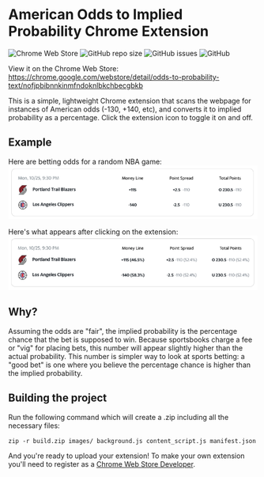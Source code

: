 # American Odds to Implied Probability Chrome Extension

![Chrome Web Store](https://img.shields.io/chrome-web-store/stars/nofjpbibnnkinmfndoknlbkchbecgbkb)
![GitHub repo size](https://img.shields.io/github/repo-size/danielchines/odds-converter-extension)
![GitHub issues](https://img.shields.io/github/issues/danielchines/odds-converter-extension)
![GitHub](https://img.shields.io/github/license/danielchines/odds-converter-extension)

View it on the Chrome Web Store: https://chrome.google.com/webstore/detail/odds-to-probability-text/nofjpbibnnkinmfndoknlbkchbecgbkb

This is a simple, lightweight Chrome extension that scans the webpage for instances of American odds (-130, +140, etc), and converts it to implied probability as a percentage. Click the extension icon to toggle it on and off.

## Example

Here are betting odds for a random NBA game:
![odds example](https://github.com/danielchines/odds-converter-extension/blob/main/images/screenshots/screenshot-before.png?raw=true)

Here's what appears after clicking on the extension:
![odds with probability displayed](https://github.com/danielchines/odds-converter-extension/blob/main/images/screenshots/screenshot-after.png?raw=true)

## Why?

Assuming the odds are "fair", the implied probability is the percentage chance that the bet is supposed to win. Because sportsbooks charge a fee or "vig" for placing bets, this number will appear slightly higher than the actual probability. This number is simpler way to look at sports betting: a "good bet" is one where you believe the percentage chance is higher than the implied probability.

## Building the project

Run the following command which will create a .zip including all the necessary files:

```
zip -r build.zip images/ background.js content_script.js manifest.json
```

And you're ready to upload your extension! To make your own extension you'll need to register as a [Chrome Web Store Developer](https://developer.chrome.com/docs/webstore/register/).
